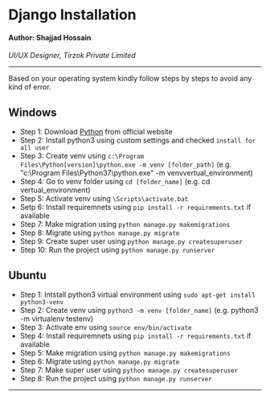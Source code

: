 # Django Installation

#### **Author:** Shajjad Hossain
*UI/UX Designer, Tirzok Private Limited*

---
Based on your operating system kindly follow steps by steps to avoid any kind of error.
## Windows
- Step 1: Download [Python](https://www.python.org/downloads/) from official website
- Step 2: Install python3 using custom settings and checked `install for all user`
- Step 3: Create venv using `c:\Program Files\Python[version]\python.exe -m venv [folder_path]` (e.g. "c:\Program Files\Python37\python.exe" -m venvvertual_environment)
- Step 4: Go to venv folder using `cd [folder_name]` (e.g. cd vertual_environment)
- Step 5: Activate venv using `\Scripts\activate.bat`
- Setp 6: Install requiremnets using `pip install -r requirements.txt` if available
- Step 7: Make migration using `python manage.py makemigrations`
- Step 8: Migrate using `python manage.py migrate`
- Step 9: Create super user using `python manage.py createsuperuser`
- Step 10: Run the project using `python manage.py runserver`


## Ubuntu
- Step 1: Intstall python3 virtual environment using `sudo apt-get install python3-venv`
- Step 2: Create venv using `python3 -m venv [folder_name]` (e.g. python3 -m virtualenv testenv)
- Step 3: Activate env using `source env/bin/activate`
- Step 4: Install requiremnets using `pip install -r requirements.txt` if available
- Step 5: Make migration using `python manage.py makemigrations`
- Step 6: Migrate using `python manage.py migrate`
- Step 7: Make super user using `python manage.py createsuperuser`
- Step 8: Run the project using `python manage.py runserver`

---
